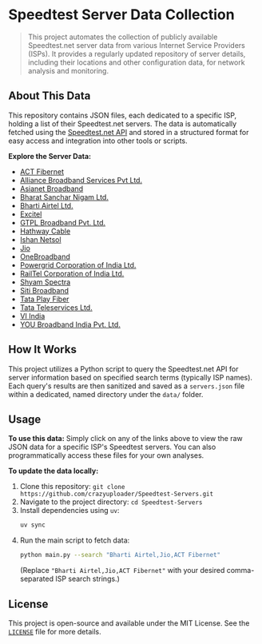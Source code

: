 # Speedtest Server Data Collection

> This project automates the collection of publicly available Speedtest.net server data from various Internet Service Providers (ISPs). It provides a regularly updated repository of server details, including their locations and other configuration data, for network analysis and monitoring.

## About This Data

This repository contains JSON files, each dedicated to a specific ISP, holding a list of their Speedtest.net servers. The data is automatically fetched using the [Speedtest.net API](https://www.speedtest.net/about/knowledge/faq) and stored in a structured format for easy access and integration into other tools or scripts.

**Explore the Server Data:**

- [ACT Fibernet](data/act-fibernet/servers.json)
- [Alliance Broadband Services Pvt Ltd.](data/alliance-broadband-services-pvt-ltd/servers.json)
- [Asianet Broadband](data/asianet-broadband/servers.json)
- [Bharat Sanchar Nigam Ltd.](data/bharat-sanchar-nigam-ltd/servers.json)
- [Bharti Airtel Ltd.](data/bharti-airtel/servers.json)
- [Excitel](data/excitel/servers.json)
- [GTPL Broadband Pvt. Ltd.](data/gtpl-broadband-pvt-ltd/servers.json)
- [Hathway Cable](data/hathway/servers.json)
- [Ishan Netsol](data/ishan-netsol/servers.json)
- [Jio](data/jio/servers.json)
- [OneBroadband](data/onebroadband/servers.json)
- [Powergrid Corporation of India Ltd.](data/powergrid-corporation-of-india-ltd/servers.json)
- [RailTel Corporation of India Ltd.](data/railtel-corporation-of-india-ltd/servers.json)
- [Shyam Spectra](data/shyam-spectra/servers.json)
- [Siti Broadband](data/siti-broadband/servers.json)
- [Tata Play Fiber](data/tata-play-fiber/servers.json)
- [Tata Teleservices Ltd.](data/tata-teleservices-ltd/servers.json)
- [VI India](data/vi-india/servers.json)
- [YOU Broadband India Pvt. Ltd.](data/you-broadband-india/servers.json)

## How It Works

This project utilizes a Python script to query the Speedtest.net API for server information based on specified search terms (typically ISP names). Each query's results are then sanitized and saved as a `servers.json` file within a dedicated, named directory under the `data/` folder.

## Usage

**To use this data:**
Simply click on any of the links above to view the raw JSON data for a specific ISP's Speedtest servers. You can also programmatically access these files for your own analyses.

**To update the data locally:**

1. Clone this repository: `git clone https://github.com/crazyuploader/Speedtest-Servers.git`
2. Navigate to the project directory: `cd Speedtest-Servers`
3. Install dependencies using `uv`:
   ```bash
   uv sync
   ```
4. Run the main script to fetch data:
   ```bash
   python main.py --search "Bharti Airtel,Jio,ACT Fibernet"
   ```
   (Replace `"Bharti Airtel,Jio,ACT Fibernet"` with your desired comma-separated ISP search strings.)

## License

This project is open-source and available under the MIT License. See the [`LICENSE`](LICENSE) file for more details.
